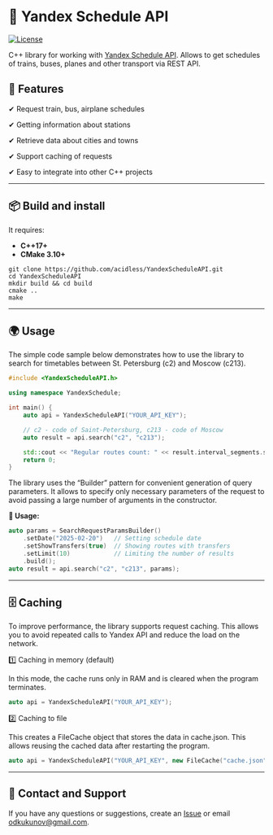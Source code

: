 # 📅 Yandex Schedule API

[![License](https://img.shields.io/badge/license-MIT-blue.svg)](LICENSE)

C++ library for working with [Yandex Schedule API](https://yandex.ru/dev/rasp/doc/ru/). Allows to get schedules of trains, buses, planes and other transport via REST API.

## 🚀 Features
✔ Request train, bus, airplane schedules

✔ Getting information about stations

✔ Retrieve data about cities and towns

✔ Support caching of requests

✔ Easy to integrate into other C++ projects  

---

## 📦 Build and install
It requires:
- **C++17+**
- **CMake 3.10+**

```
git clone https://github.com/acidless/YandexScheduleAPI.git
cd YandexScheduleAPI
mkdir build && cd build
cmake ..
make
```

---

## 🌍 Usage
The simple code sample below demonstrates how to use the library to search for timetables between St. Petersburg (c2) and Moscow (c213).
```c++
#include <YandexScheduleAPI.h>

using namespace YandexSchedule;

int main() {
    auto api = YandexScheduleAPI("YOUR_API_KEY");

    // c2 - code of Saint-Petersburg, c213 - code of Moscow
    auto result = api.search("c2", "c213");

    std::cout << "Regular routes count: " << result.interval_segments.size() << std::endl;
    return 0;
}
```

The library uses the “Builder” pattern for convenient generation of query parameters. It allows to specify only necessary parameters of the request to avoid passing a large number of arguments in the constructor.

**📌 Usage:**
```c++
auto params = SearchRequestParamsBuilder()
    .setDate("2025-02-20")   // Setting schedule date
    .setShowTransfers(true)  // Showing routes with transfers
    .setLimit(10)            // Limiting the number of results
    .build();
auto result = api.search("c2", "c213", params);
```

---

## 🗄 Caching
To improve performance, the library supports request caching. This allows you to avoid repeated calls to Yandex API and reduce the load on the network.

1️⃣ Caching in memory (default)

In this mode, the cache runs only in RAM and is cleared when the program terminates.
```c++
auto api = YandexScheduleAPI("YOUR_API_KEY");
```

2️⃣ Caching to file

This creates a FileCache object that stores the data in cache.json. This allows reusing the cached data after restarting the program.
```c++
auto api = YandexScheduleAPI("YOUR_API_KEY", new FileCache("cache.json"));
```

---

## 📧 Contact and Support
If you have any questions or suggestions, create an [Issue](https://github.com/acidless/YandexScheduleAPI/issues) or email odkukunov@gmail.com.
